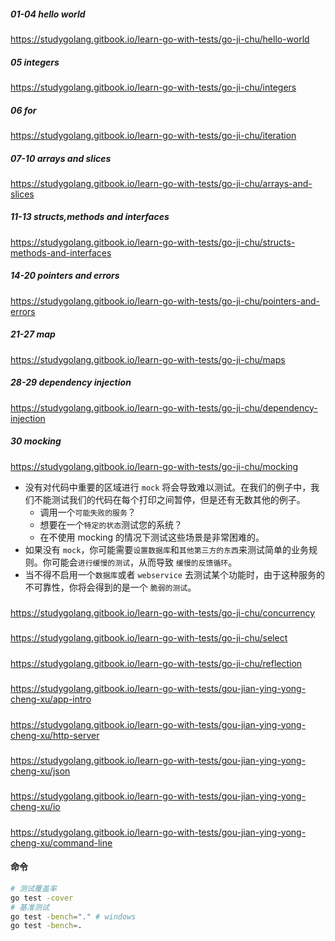 ##### 01-04 hello world
https://studygolang.gitbook.io/learn-go-with-tests/go-ji-chu/hello-world
##### 05 integers
https://studygolang.gitbook.io/learn-go-with-tests/go-ji-chu/integers
##### 06 for
https://studygolang.gitbook.io/learn-go-with-tests/go-ji-chu/iteration
##### 07-10 arrays and slices
https://studygolang.gitbook.io/learn-go-with-tests/go-ji-chu/arrays-and-slices
##### 11-13 structs,methods and interfaces
https://studygolang.gitbook.io/learn-go-with-tests/go-ji-chu/structs-methods-and-interfaces
##### 14-20 pointers and errors
https://studygolang.gitbook.io/learn-go-with-tests/go-ji-chu/pointers-and-errors
##### 21-27 map
https://studygolang.gitbook.io/learn-go-with-tests/go-ji-chu/maps
##### 28-29 dependency injection
https://studygolang.gitbook.io/learn-go-with-tests/go-ji-chu/dependency-injection
##### 30 mocking
https://studygolang.gitbook.io/learn-go-with-tests/go-ji-chu/mocking
* 没有对代码中重要的区域进行 `mock` 将会导致难以测试。在我们的例子中，我们不能测试我们的代码在每个打印之间暂停，但是还有无数其他的例子。
    * 调用一个`可能失败的服务`？
    * 想要在一个`特定的状态`测试您的系统？
    * 在不使用 mocking 的情况下测试这些场景是非常困难的。
* 如果没有 `mock`，你可能需要`设置数据库`和`其他第三方的东西`来测试简单的业务规则。你可能会`进行缓慢的测试`，从而导致 `缓慢的反馈循环`。
* 当不得不启用一个`数据库`或者 `webservice` 去测试某个功能时，由于这种服务的不可靠性，你将会得到的是一个 `脆弱的测试`。

##### 
https://studygolang.gitbook.io/learn-go-with-tests/go-ji-chu/concurrency
##### 
https://studygolang.gitbook.io/learn-go-with-tests/go-ji-chu/select
##### 
https://studygolang.gitbook.io/learn-go-with-tests/go-ji-chu/reflection
##### 
https://studygolang.gitbook.io/learn-go-with-tests/gou-jian-ying-yong-cheng-xu/app-intro
##### 
https://studygolang.gitbook.io/learn-go-with-tests/gou-jian-ying-yong-cheng-xu/http-server
##### 
https://studygolang.gitbook.io/learn-go-with-tests/gou-jian-ying-yong-cheng-xu/json
##### 
https://studygolang.gitbook.io/learn-go-with-tests/gou-jian-ying-yong-cheng-xu/io
##### 
https://studygolang.gitbook.io/learn-go-with-tests/gou-jian-ying-yong-cheng-xu/command-line


#### 命令
```bash
# 测试覆盖率
go test -cover
# 基准测试
go test -bench="." # windows
go test -bench=.
```